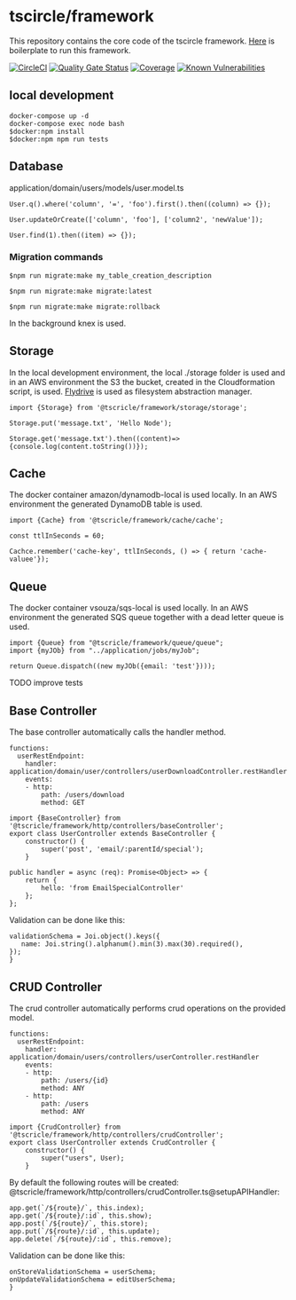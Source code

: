 # tscircle/framework 
This repository contains the core code of the tscircle framework.
[Here](https://github.com/tscircle/boilerplate) is boilerplate to run this framework. 

[![CircleCI](https://circleci.com/gh/tscircle/framework.svg?style=svg)](https://circleci.com/gh/tscircle/framework)
[![Quality Gate Status](https://sonarcloud.io/api/project_badges/measure?project=tscircle_framework&metric=alert_status)](https://sonarcloud.io/dashboard?id=tscircle_framework)
[![Coverage](https://sonarcloud.io/api/project_badges/measure?project=tscircle_framework&metric=coverage)](https://sonarcloud.io/dashboard?id=tscircle_framework)
[![Known Vulnerabilities](https://snyk.io/test/github/tscircle/framework/badge.svg?targetFile=package.json)](https://snyk.io/test/github/tscircle/framework?targetFile=package.json)

## local development 
```
docker-compose up -d 
docker-compose exec node bash
$docker:npm install
$docker:npm npm run tests
```

## Database
application/domain/users/models/user.model.ts

```
User.q().where('column', '=', 'foo').first().then((column) => {}); 

User.updateOrCreate(['column', 'foo'], ['column2', 'newValue']);

User.find(1).then((item) => {});
```

### Migration commands 
```
$npm run migrate:make my_table_creation_description

$npm run migrate:make migrate:latest

$npm run migrate:make migrate:rollback
```
In the background knex is used.


## Storage
In the local development environment, the local ./storage folder is used and in an AWS environment the S3 the bucket, created in the Cloudformation script, is used.
[Flydrive](https://github.com/Slynova-Org/flydrive) is used as filesystem abstraction manager.


```
import {Storage} from '@tscricle/framework/storage/storage';

Storage.put('message.txt', 'Hello Node');

Storage.get('message.txt').then((content)=> {console.log(content.toString())});
```

## Cache
The docker container amazon/dynamodb-local is used locally. In an AWS environment the generated DynamoDB table is used.

```
import {Cache} from '@tscricle/framework/cache/cache';

const ttlInSeconds = 60;

Cachce.remember('cache-key', ttlInSeconds, () => { return 'cache-valuee'});
```

## Queue
The docker container vsouza/sqs-local is used locally. In an AWS environment the generated SQS queue together with a dead letter queue is used.

```
import {Queue} from "@tscricle/framework/queue/queue";
import {myJOb} from "../application/jobs/myJob";

return Queue.dispatch((new myJOb({email: 'test'})));
```
TODO improve tests

## Base Controller
The base controller automatically calls the handler method.

```
functions:
  userRestEndpoint:
    handler: application/domain/user/controllers/userDownloadController.restHandler
    events:
    - http:
        path: /users/download
        method: GET
```

```
import {BaseController} from '@tscricle/framework/http/controllers/baseController';
export class UserController extends BaseController {
    constructor() {
        super('post', 'email/:parentId/special');
    }
```

```
public handler = async (req): Promise<Object> => {
    return {
        hello: 'from EmailSpecialController'
    };
};
```


Validation can be done like this:
```
validationSchema = Joi.object().keys({
   name: Joi.string().alphanum().min(3).max(30).required(),
});
}
```

## CRUD Controller
The crud controller automatically performs crud operations on the provided model.

```
functions:
  userRestEndpoint:
    handler: application/domain/users/controllers/userController.restHandler
    events:
    - http:
        path: /users/{id}
        method: ANY
    - http:
        path: /users
        method: ANY
```


```
import {CrudController} from '@tscricle/framework/http/controllers/crudController';
export class UserController extends CrudController {
    constructor() {
        super("users", User);
    }
```

By default the following routes will be created:
@tscricle/framework/http/controllers/crudController.ts@setupAPIHandler:
```
app.get(`/${route}/`, this.index);
app.get(`/${route}/:id`, this.show);
app.post(`/${route}/`, this.store);
app.put(`/${route}/:id`, this.update);
app.delete(`/${route}/:id`, this.remove);
```


Validation can be done like this:
```
onStoreValidationSchema = userSchema;
onUpdateValidationSchema = editUserSchema;
}
```


